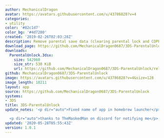 ```yaml
---
author: MechanicalDragon
avatar: https://avatars.githubusercontent.com/u/43786828?v=4
categories:
- utility
color: '#82c1d7'
color_bg: '#4d7280'
created: '2019-02-26T02:03:28Z'
description: Remove parental save data (clearing parental lock and COPPA)
download_page: https://github.com/MechanicalDragon0687/3DS-ParentalUnlock/releases
downloads:
  ParentalUnlock.3dsx:
    size: 542960
    size_str: 530 KiB
    url: https://github.com/MechanicalDragon0687/3DS-ParentalUnlock/releases/download/1.0.1/ParentalUnlock.3dsx
github: MechanicalDragon0687/3DS-ParentalUnlock
image: https://avatars.githubusercontent.com/u/43786828?v=4&size=128
image_length: 10211
layout: app
source: https://github.com/MechanicalDragon0687/3DS-ParentalUnlock
systems:
- 3DS
title: 3DS-ParentalUnlock
update_notes: '<p dir="auto">Fixed name of app in homebrew launcher</p>

  <p dir="auto">thanks to TheMaskedMan on discord for notifying me</p>'
updated: '2020-05-28T05:55:43Z'
version: 1.0.1
---
```

